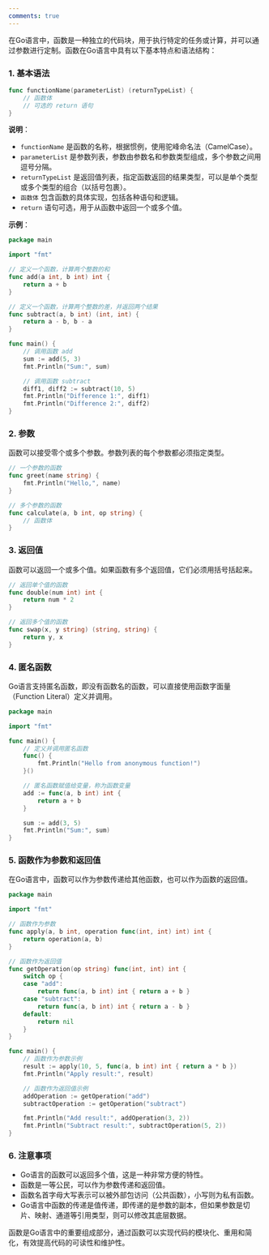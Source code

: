 ```yaml
---
comments: true
---
```


在Go语言中，函数是一种独立的代码块，用于执行特定的任务或计算，并可以通过参数进行定制。函数在Go语言中具有以下基本特点和语法结构：

### 1. 基本语法

```go
func functionName(parameterList) (returnTypeList) {
    // 函数体
    // 可选的 return 语句
}
```

**说明**：

- `functionName` 是函数的名称，根据惯例，使用驼峰命名法（CamelCase）。
- `parameterList` 是参数列表，参数由参数名和参数类型组成，多个参数之间用逗号分隔。
- `returnTypeList` 是返回值列表，指定函数返回的结果类型，可以是单个类型或多个类型的组合（以括号包裹）。
- `函数体` 包含函数的具体实现，包括各种语句和逻辑。
- `return` 语句可选，用于从函数中返回一个或多个值。

**示例**：

```go
package main

import "fmt"

// 定义一个函数，计算两个整数的和
func add(a int, b int) int {
    return a + b
}

// 定义一个函数，计算两个整数的差，并返回两个结果
func subtract(a, b int) (int, int) {
    return a - b, b - a
}

func main() {
    // 调用函数 add
    sum := add(5, 3)
    fmt.Println("Sum:", sum)

    // 调用函数 subtract
    diff1, diff2 := subtract(10, 5)
    fmt.Println("Difference 1:", diff1)
    fmt.Println("Difference 2:", diff2)
}
```

### 2. 参数

函数可以接受零个或多个参数。参数列表的每个参数都必须指定类型。

```go
// 一个参数的函数
func greet(name string) {
    fmt.Println("Hello,", name)
}

// 多个参数的函数
func calculate(a, b int, op string) {
    // 函数体
}
```

### 3. 返回值

函数可以返回一个或多个值。如果函数有多个返回值，它们必须用括号括起来。

```go
// 返回单个值的函数
func double(num int) int {
    return num * 2
}

// 返回多个值的函数
func swap(x, y string) (string, string) {
    return y, x
}
```

### 4. 匿名函数

Go语言支持匿名函数，即没有函数名的函数，可以直接使用函数字面量（Function Literal）定义并调用。

```go
package main

import "fmt"

func main() {
    // 定义并调用匿名函数
    func() {
        fmt.Println("Hello from anonymous function!")
    }()

    // 匿名函数赋值给变量，称为函数变量
    add := func(a, b int) int {
        return a + b
    }

    sum := add(3, 5)
    fmt.Println("Sum:", sum)
}
```

### 5. 函数作为参数和返回值

在Go语言中，函数可以作为参数传递给其他函数，也可以作为函数的返回值。

```go
package main

import "fmt"

// 函数作为参数
func apply(a, b int, operation func(int, int) int) int {
    return operation(a, b)
}

// 函数作为返回值
func getOperation(op string) func(int, int) int {
    switch op {
    case "add":
        return func(a, b int) int { return a + b }
    case "subtract":
        return func(a, b int) int { return a - b }
    default:
        return nil
    }
}

func main() {
    // 函数作为参数示例
    result := apply(10, 5, func(a, b int) int { return a * b })
    fmt.Println("Apply result:", result)

    // 函数作为返回值示例
    addOperation := getOperation("add")
    subtractOperation := getOperation("subtract")

    fmt.Println("Add result:", addOperation(3, 2))
    fmt.Println("Subtract result:", subtractOperation(5, 2))
}
```

### 6. 注意事项

- Go语言的函数可以返回多个值，这是一种非常方便的特性。
- 函数是一等公民，可以作为参数传递和返回值。
- 函数名首字母大写表示可以被外部包访问（公共函数），小写则为私有函数。
- Go语言中函数的传递是值传递，即传递的是参数的副本，但如果参数是切片、映射、通道等引用类型，则可以修改其底层数据。

函数是Go语言中的重要组成部分，通过函数可以实现代码的模块化、重用和简化，有效提高代码的可读性和维护性。